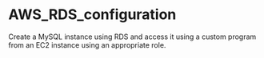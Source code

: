 # AWS_RDS_configuration
Create a MySQL instance using RDS and access it using a custom program from an EC2 instance using an appropriate role.

